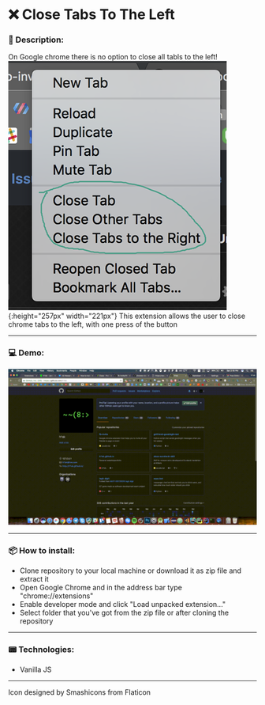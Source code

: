 # ❌ Close Tabs To The Left

### 📝 Description:

On Google chrome there is no option to close all tabls to the left!
![alt tag](https://raw.githubusercontent.com/fr1sk/chrome-close-to-the-left/master/git-resources/chrome.png){:height="257px" width="221px"}
This extension allows the user to close chrome tabs to the left, with one press of the button

------
### 💻 Demo:

![alt tag](https://raw.githubusercontent.com/fr1sk/chrome-close-to-the-left/master/git-resources/demo.gif )

------
### 📦 How to install:

* Clone repository to your local machine or download it as zip file and extract it
* Open Google Chrome and in the address bar type "chrome://extensions"
* Enable developer mode and click "Load unpacked extension..."
* Select folder that you've got from the zip file or after cloning the repository

------
### 📟 Technologies:

* Vanilla JS

------

Icon designed by Smashicons from Flaticon
